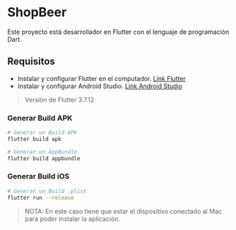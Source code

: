 # ShopBeer

Este proyecto está desarrollador en Flutter con el lenguaje de programación Dart.

## Requisitos

- Instalar y configurar Flutter en el computador. [Link Flutter](https://flutter.dev/docs/get-started/install)
- Instalar y configurar Android Studio. [Link Android Studio](https://developer.android.com/studio)

> Versión de Flutter 3.7.12

### Generar Build APK
```sh
# Generar un Build APK
flutter build apk

# Generar un AppBundle
flutter build appbundle
```

### Generar Build iOS
```sh
# Generar un Build .plist
flutter run --release
```

> NOTA: En este caso tiene que estar el dispositivo conectado al Mac para poder instalar la aplicación.
